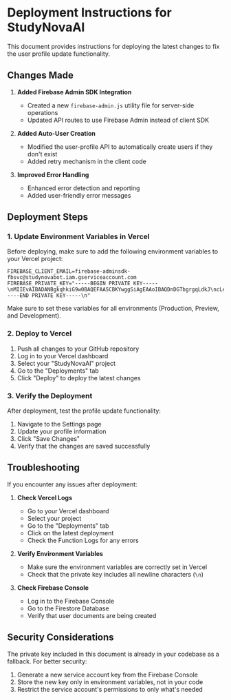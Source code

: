# Deployment Instructions for StudyNovaAI

This document provides instructions for deploying the latest changes to fix the user profile update functionality.

## Changes Made

1. **Added Firebase Admin SDK Integration**
   - Created a new `firebase-admin.js` utility file for server-side operations
   - Updated API routes to use Firebase Admin instead of client SDK

2. **Added Auto-User Creation**
   - Modified the user-profile API to automatically create users if they don't exist
   - Added retry mechanism in the client code

3. **Improved Error Handling**
   - Enhanced error detection and reporting
   - Added user-friendly error messages

## Deployment Steps

### 1. Update Environment Variables in Vercel

Before deploying, make sure to add the following environment variables to your Vercel project:

```
FIREBASE_CLIENT_EMAIL=firebase-adminsdk-fbsvc@studynovabot.iam.gserviceaccount.com
FIREBASE_PRIVATE_KEY="-----BEGIN PRIVATE KEY-----\nMIIEvAIBADANBgkqhkiG9w0BAQEFAASCBKYwggSiAgEAAoIBAQDnDGTbgrgqLdkJ\ncLeQrISyvZsVH4UcWDNEhFqX5d4AUD/l+q962HYGdkgS6k4v1jvNzb0U5T3byTAm\nrGpSGVJE3qRvP9C3kFlNWGbObYGNcaF62zO0/46vVM1PxTsuovhau8j8Grd5543T\nf/ktkp+nC8CbL0DGLitdWNGMNjdneNVVtDqZaiU7jID/oMKW6tpQLXBHaDvfR2TH\nbzQz7FvEIEPQ/d/rIjt95pLuvKusV/6LxOwC18GEjlIfqX49WVYbULU2H4kGfDYl\nhZt+PatEBf81Apc3wU9vN/LbYQmQGoU7S6v3/jU9IxPEOafmXY3wGyZduIXmvDJR\nPPcuwlG/AgMBAAECggEAaXUNv+eNWastihKJpp4nv1GtrFmDrylO1TI4C2bfCnOW\nhskCOWb9j/uC8CdD4q+9AjWq3RO5RU0yDiTaLnjiRQ7+LM0K3g4jxJrZ6dSvsjiw\nRNwyYKXYoYxqXcOfPK0kAH3/wZoMLrcS0/twZ22qM1u44NwTi6FdJ7E3i/DfHvl5\nEBi4ndlaFgpKt5dmBaoeTsFYkyMr5vXVyyGe+4OWqgg+ewQwHuohI9m23Ns401Z1\naGXx8s0eQBnOtWnQZVd+LyAuBjSasDvuQpXXCaUjDffzHqnNV/6VH/fYZATPVWGW\n6uRCUu0TuVW52dftaerISzapZ+J0+/7p2ZuZMFBqeQKBgQD35MiI152Gn3j7RQhI\nuMQ1sZkLszfAVLZnqTYGUS0YnCak3ooCQNufGAVeePIc3Rr+Rzfef6MKoOmrENRg\nxSVzN66aGERj8ivQbZXpCYrBEfaja3pzfkR3LGPr4Z2+k9EFMURYTbDTP+Pvkz8f\ne19niOw3MkTGO5x1HoFQudYDOwKBgQDumpeYijJ/EcyI2oZr8XCYIlo8x4GYrj9f\nK0nBYmMW6euzcQ5h0+rrHbOVeG9bOYlifaxzHfiRORH1e6Ln9D7YQ2MkbuNGp4R8\nkHlMXIvZdHQ/9Z2RsKOhGVsOAMdhdSMuyLG1j3OxKm4J2C5gP09u/Bqnmg8SXKwa\nRa1KmCJ7TQKBgCRpDDNdSBvv7Hsrpo3X5anlTg9z4Wp0ht4u8mp3HeKRfPOWZDr0\nf82cX52Csj0fFMnoeAJMSQxUmj2wGSGlk1ya/yBPFCyB84GHtw8lgaXeF5XlQXUZ\nRMEkWgDZgKvvVjInDFzT/Hbq2XXk8M6U9mxkph1tWsCrHM3vDxtmUFLlAoGAC50u\nv9gKOTEumYK5hEuORXl2lvrHDh19LC65OlaFqDnepS9dmdls1+DsOtxP30rfqxGe\n8UOGM9tpSl+oQE4dOP2et8lF+sxwoHePz+25SO5oMizMbKkCbfcD/ZyAF/hRrBdM\nvx+qa/c6v/Pr3fd28FoJGhtfnG8yWV0G4FijZQkCgYBHK3mMmJX6B0o84lv7OswO\npqUitFTR4u3ZxaW/huA5uXZ99QsqldISbbBynBaaXYiFZ68O0AftA2Y0peAK1FXI\ncmbULlmh3ixbd4FXp+957l/QiDbigyfrlqyPBWuWoBDmv4ygq8plZreNN7DWhLmk\nCpmAwsIt14tI8+PTE3WEXQ==\n-----END PRIVATE KEY-----\n"
```

Make sure to set these variables for all environments (Production, Preview, and Development).

### 2. Deploy to Vercel

1. Push all changes to your GitHub repository
2. Log in to your Vercel dashboard
3. Select your "StudyNovaAI" project
4. Go to the "Deployments" tab
5. Click "Deploy" to deploy the latest changes

### 3. Verify the Deployment

After deployment, test the profile update functionality:

1. Navigate to the Settings page
2. Update your profile information
3. Click "Save Changes"
4. Verify that the changes are saved successfully

## Troubleshooting

If you encounter any issues after deployment:

1. **Check Vercel Logs**
   - Go to your Vercel dashboard
   - Select your project
   - Go to the "Deployments" tab
   - Click on the latest deployment
   - Check the Function Logs for any errors

2. **Verify Environment Variables**
   - Make sure the environment variables are correctly set in Vercel
   - Check that the private key includes all newline characters (`\n`)

3. **Check Firebase Console**
   - Log in to the Firebase Console
   - Go to the Firestore Database
   - Verify that user documents are being created

## Security Considerations

The private key included in this document is already in your codebase as a fallback. For better security:

1. Generate a new service account key from the Firebase Console
2. Store the new key only in environment variables, not in your code
3. Restrict the service account's permissions to only what's needed